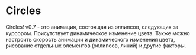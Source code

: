 # Circles

Circles! v0.7 - это анимация, состоящая из эллипсов, следующих за курсором. Присутствует динамическое изменение цвета. Также можно настроить скорость анимации и динамического изменения цвета, рисование отдельных элементов (эллипсов, линий) и другие факторы.
